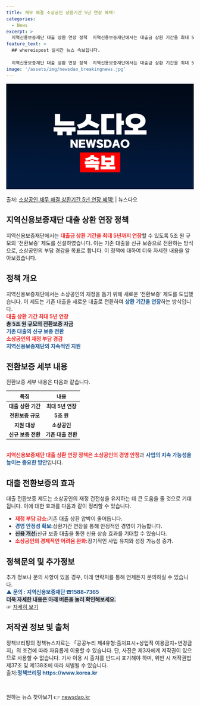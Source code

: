 ```yaml
---
title: 채무 해결 소상공인 상환기간 5년 연장 혜택!
categories:
  - News
excerpt: >
  지역신용보증재단 대출 상환 연장 정책  지역신용보증재단에서는 대출금 상환 기간을 최대 5년까지 연장할 수 있…
feature_text: >
  ## whereispost 실시간 뉴스 속보입니다.

  지역신용보증재단 대출 상환 연장 정책  지역신용보증재단에서는 대출금 상환 기간을 최대 5년까지 연장할 수 있…
image: '/assets/img/newsdao_breakingnews.jpg'
---
```


![뉴스다오 속보](/assets/img/newsdao_breakingnews.jpg)

<p>출처: <a href="https://newsdao.kr/4863" rel="dofollow">소상공인 채무 해결 상환기간 5년 연장 혜택!</a> | 뉴스다오</p>

<h2 data-ke-size="size26">지역신용보증재단 대출 상환 연장 정책</h2>

<p data-ke-size="size16">지역신용보증재단에서는 <b><span style="color: #ee2323;">대출금 상환 기간을 최대 5년까지 연장</span></b>할 수 있도록 5조 원 규모의 '전환보증' 제도를 신설하였습니다. 이는 기존 대출을 신규 보증으로 전환하는 방식으로, 소상공인의 부담 경감을 목표로 합니다. 이 정책에 대하여 더욱 자세한 내용을 알아보겠습니다.</p>

<h2 data-ke-size="size26">정책 개요</h2>

<p data-ke-size="size16">지역신용보증재단에서는 소상공인의 재정을 돕기 위해 새로운 ‘전환보증’ 제도를 도입했습니다. 이 제도는 기존 대출을 새로운 대출로 전환하여 <b><span style="color: #1a5490;">상환 기간을 연장</span></b>하는 방식입니다. <br />
<b><span style="color: #ee2323;">대출 상환 기간 최대 5년 연장</span></b><br />
<b><span style="background-color: #21538527;">총 5조 원 규모의 전환보증 자금</span></b><br />
<b><span style="color: #1a5490;">기존 대출의 신규 보증 전환</span></b><br />
<b><span style="color: #ee2323;">소상공인의 재정 부담 경감</span></b><br />
<b><span style="color: #1a5490;">지역신용보증재단의 지속적인 지원</span></b></p>

<h2 data-ke-size="size26">전환보증 세부 내용</h2>

<p data-ke-size="size16">전환보증 세부 내용은 다음과 같습니다.<br />
<table style="width: 100%; border-collapse: collapse;">
    <thead>
        <tr>
            <th style="text-align: center;">특징</th>
            <th style="text-align: center;">내용</th>
        </tr>
    </thead>
    <tbody>
        <tr>
            <td style="text-align: center; height: 17px;"><b>대출 상환 기간</b></td>
            <td style="text-align: center; height: 17px;"><b>최대 5년 연장</b></td>
        </tr>
        <tr>
            <td style="text-align: center; height: 17px;"><b>전환보증 규모</b></td>
            <td style="text-align: center; height: 17px;"><b>5조 원</b></td>
        </tr>
        <tr>
            <td style="text-align: center; height: 17px;"><b>지원 대상</b></td>
            <td style="text-align: center; height: 17px;"><b>소상공인</b></td>
        </tr>
        <tr>
            <td style="text-align: center; height: 17px;"><b>신규 보증 전환</b></td>
            <td style="text-align: center; height: 17px;"><b>기존 대출 전환</b></td>
        </tr>
    </tbody>
</table>
<br />
<b><span style="color: #ee2323;">지역신용보증재단 대출 상환 연장 정책은 소상공인의 경영 안정</span></b>과 <b><span style="color: #1a5490;">사업의 지속 가능성을 높이는 중요한 방안</span></b>입니다.</p>

<h2 data-ke-size="size26">대출 전환보증의 효과</h2>

<p data-ke-size="size16">대출 전환보증 제도는 소상공인의 재정 건전성을 유지하는 데 큰 도움을 줄 것으로 기대됩니다. 이에 대한 효과를 다음과 같이 정리할 수 있습니다.<br />
<ul>
    <li><b><span style="color: #ee2323;">재정 부담 감소:</span></b>기존 대출 상환 압박이 줄어듭니다.</li>
    <li><b><span style="color: #1a5490;">경영 안정성 확보:</span></b>상환기간 연장을 통해 안정적인 경영이 가능합니다.</li>
    <li><b><span style="background-color: #21538527;">신용 개선:</span></b>신규 보증 대출을 통한 신용 상승 효과를 기대할 수 있습니다.</li>
    <li><b><span style="color: #ee2323;">소상공인의 경제적인 어려움 완화:</span></b>장기적인 사업 유지와 성장 가능성 증가.</li>
</ul>
</p>

<h2 data-ke-size="size26">정책문의 및 추가정보</h2>

<p data-ke-size="size16">추가 정보나 문의 사항이 있을 경우, 아래 연락처를 통해 언제든지 문의하실 수 있습니다. <br />
<b><span style="color: #1a5490;">▲ 문의 : 지역신용보증재단 ☎1588-7365</span></b><br />
<b><span style="background-color: #21538527;">더욱 자세한 내용은 아래 버튼을 눌러 확인해보세요.</span></b><br />
☞ <a href="https://newsdao.kr/4863">자세히 보기</a>
</p>

<h2 data-ke-size="size26">저작권 정보 및 출처</h2>

<p data-ke-size="size16">정책브리핑의 정책뉴스자료는 「공공누리 제4유형:출처표시+상업적 이용금지+변경금지」의 조건에 따라 자유롭게 이용할 수 있습니다. 단, 사진은 제3자에게 저작권이 있으므로 사용할 수 없습니다. 기사 이용 시 출처를 반드시 표기해야 하며, 위반 시 저작권법 제37조 및 제138조에 따라 처벌될 수 있습니다.<br />
출처:<b><span style="color: #1a5490;">정책브리핑 https://www.korea.kr</span></b></p>

<p data-ke-size="size16">&nbsp;</p> 

원하는 뉴스 찾아보기 👉 <a href="https://newsdao.kr" rel="dofollow">newsdao.kr</a>


